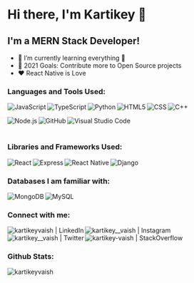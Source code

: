 # Hi there, I'm Kartikey 👋

## I'm a MERN Stack Developer!

- 🌱 I’m currently learning everything 🤣
- 🥅 2021 Goals: Contribute more to Open Source projects
- ♥ React Native is Love

### Languages and Tools Used:

<p>

<img align="left" alt="JavaScript" src="https://img.shields.io/badge/JavaScript-F7DF1E?style=for-the-badge&logo=javascript&logoColor=black" />
<img align="left" alt="TypeScript" src="https://img.shields.io/badge/TypeScript-007ACC?style=for-the-badge&logo=typescript&logoColor=white" />
<img align="left" alt="Python" src="https://img.shields.io/badge/Python-14354C?style=for-the-badge&logo=python&logoColor=white" />
<img align="left" alt="HTML5" src="https://img.shields.io/badge/HTML5-E34F26?style=for-the-badge&logo=html5&logoColor=white" />
<img align="left" alt="CSS" src="https://img.shields.io/badge/CSS-239120?&style=for-the-badge&logo=css3&logoColor=white" />
<img align="left" alt="C++" src="https://img.shields.io/badge/C%2B%2B-00599C?style=for-the-badge&logo=c%2B%2B&logoColor=white" /><br />
</p>
<p>
<img align="left" alt="Node.js" src="https://img.shields.io/badge/Node.js-43853D?style=for-the-badge&logo=node.js&logoColor=white" />
<img align="left" alt="GitHub" src="https://img.shields.io/badge/GitHub-100000?style=for-the-badge&logo=github&logoColor=white" />
<img align="left" alt="Visual Studio Code" src="https://img.shields.io/badge/Visual_Studio_Code-0078D4?style=for-the-badge&logo=visual%20studio%20code&logoColor=white" />
</p>
<br /><br />

### Libraries and Frameworks Used:

<img align="left" alt="React" src="https://img.shields.io/badge/React-20232A?style=for-the-badge&logo=react&logoColor=61DAFB" />
<img align="left" alt="Express" src="https://img.shields.io/badge/Express.js-000000?style=for-the-badge&logo=express&logoColor=white" />
<img align="left" alt="React Native" src="https://img.shields.io/badge/React_Native-20232A?style=for-the-badge&logo=react&logoColor=61DAFB" />
<img align="left" alt="Django" src="https://img.shields.io/badge/Django-092E20?style=for-the-badge&logo=django&logoColor=white" />

<br />

### Databases I am familiar with:

<img align="left" alt="MongoDB" src="https://img.shields.io/badge/MongoDB-4EA94B?style=for-the-badge&logo=mongodb&logoColor=white" />
<img align="left" alt="MySQL" src="https://img.shields.io/badge/MySQL-00000F?style=for-the-badge&logo=mysql&logoColor=white" />
<br />

### Connect with me:

[<img align="left" alt="kartikeyvaish | LinkedIn" src="https://img.shields.io/badge/LinkedIn-0077B5?style=for-the-badge&logo=linkedin&logoColor=white" />][linkedin]
[<img align="left" alt="kartikey__vaish | Instagram" src="https://img.shields.io/badge/Instagram-E4405F?style=for-the-badge&logo=instagram&logoColor=white" />][instagram]
[<img align="left" alt="kartikey__vaish | Twitter" src="https://img.shields.io/badge/Twitter-1DA1F2?style=for-the-badge&logo=twitter&logoColor=white" />][twitter]
[<img align="left" alt="kartikey-vaish | StackOverflow" src="https://img.shields.io/badge/Stack_Overflow-FE7A16?style=for-the-badge&logo=stack-overflow&logoColor=white" />][stackOverflow]

<br />
<br />

### Github Stats:

<img align="center" src="https://github-readme-streak-stats.herokuapp.com/?user=kartikeyvaish&count_private=true&theme=radical" alt="kartikeyvaish" />

[twitter]: https://twitter.com/kartikey__vaish
[stackOverflow]: https://stackoverflow.com/users/13170636/kartikey-vaish
[instagram]: https://instagram.com/kartikey__vaish
[linkedin]: https://www.linkedin.com/in/kartikeyvaish/
